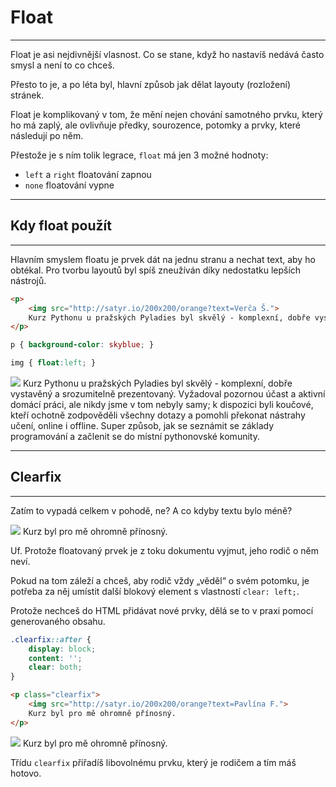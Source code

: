 # Float

----

Float je asi nejdivnější vlasnost. Co se stane, když ho nastavíš nedává často smysl a není to co chceš.

Přesto to je, a po léta byl, hlavní způsob jak dělat layouty (rozložení) stránek.

Float je komplikovaný v tom, že mění nejen chování samotného prvku, který ho má zaplý, ale ovlivňuje předky, sourozence, potomky a prvky, které následují po něm. 

Přestože je s ním tolik legrace, `float` má jen 3 možné hodnoty: 

* `left` a `right` floatování zapnou 
* `none` floatování vypne

---

## Kdy float použít

----

Hlavním smyslem floatu je prvek dát na jednu stranu a nechat text, aby ho obtékal. Pro tvorbu layoutů byl spíš zneužíván díky nedostatku lepších nástrojů. 


```html
<p>
    <img src="http://satyr.io/200x200/orange?text=Verča Š.">
    Kurz Pythonu u pražských Pyladies byl skvělý - komplexní, dobře vystavěný a srozumitelně prezentovaný. Vyžadoval pozornou účast a aktivní domácí práci, ale nikdy jsme v tom nebyly samy; k dispozici byli koučové, kteří ochotně zodpověděli všechny dotazy a pomohli překonat nástrahy učení, online i offline. Super způsob, jak se seznámit se základy programování a začlenit se do místní pythonovské komunity.
</p>
```

```css
p { background-color: skyblue; }

img { float:left; }
```

<div class="c-example example-float">
<p>
    <img src="http://satyr.io/200x200/orange?text=Verča Š.">
    Kurz Pythonu u pražských Pyladies byl skvělý - komplexní, dobře vystavěný a srozumitelně prezentovaný. Vyžadoval pozornou účast a aktivní domácí práci, ale nikdy jsme v tom nebyly samy; k dispozici byli koučové, kteří ochotně zodpověděli všechny dotazy a pomohli překonat nástrahy učení, online i offline. Super způsob, jak se seznámit se základy programování a začlenit se do místní pythonovské komunity.
</p>
</div>


---

## Clearfix

----

Zatím to vypadá celkem v pohodě, ne? A co kdyby textu bylo méně?

<div class="c-example example-float">
<p>
    <img src="http://satyr.io/200x200/orange?text=Pavlína F.">
    Kurz byl pro mě ohromně přínosný.
</p>
</div>

Uf. Protože floatovaný prvek je z toku dokumentu vyjmut, jeho rodič o něm neví.

Pokud na tom záleží a chceš, aby rodič vždy „věděl“ o svém potomku, je potřeba za něj umístit další blokový element s vlastností `clear: left;`.

Protože nechceš do HTML přidávat nové prvky, dělá se to v praxi pomocí generovaného obsahu.

```css
.clearfix::after {
    display: block;
    content: '';
    clear: both;
}
```

```html
<p class="clearfix">
    <img src="http://satyr.io/200x200/orange?text=Pavlína F.">
    Kurz byl pro mě ohromně přínosný.
</p>
```

<div class="c-example example-float">
<p class="clearfix">
    <img src="http://satyr.io/200x200/orange?text=Pavlína F.">
    Kurz byl pro mě ohromně přínosný.
</p>
</div>

Třídu `clearfix` přiřadíš libovolnému prvku, který je rodičem a tím máš hotovo.
